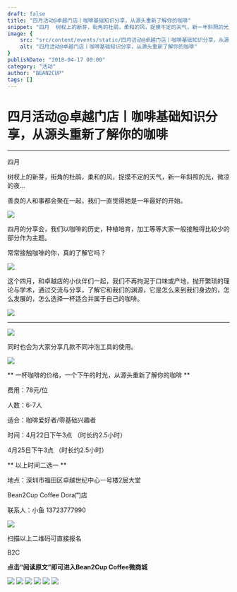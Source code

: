 ```yaml
---
draft: false
title: "四月活动@卓越门店丨咖啡基础知识分享，从源头重新了解你的咖啡"
snippet: "四月  树杈上的新芽，街角的杜鹃，柔和的风，捉摸不定的天气，新一年斜照的光，微凉的夜...善良的人和事都会聚在"
image: {
    src: "src/content/events/static/四月活动@卓越门店丨咖啡基础知识分享，从源头重新了解你的咖啡_01.jpeg",
    alt: "四月活动@卓越门店丨咖啡基础知识分享，从源头重新了解你的咖啡"
}
publishDate: "2018-04-17 00:00"
category: "活动"
author: "BEAN2CUP"
tags: []
---
```


#  四月活动@卓越门店丨咖啡基础知识分享，从源头重新了解你的咖啡



__ _ _ _ _

四月

树杈上的新芽，街角的杜鹃，柔和的风，捉摸不定的天气，新一年斜照的光，微凉的夜...

善良的人和事都会聚在一起，我们一直觉得她是一年最好的开始。

![](./static/四月活动@卓越门店丨咖啡基础知识分享，从源头重新了解你的咖啡_01.jpeg)



四月的分享会，我们以咖啡的历史，种植培育，加工等等大家一般接触得比较少的部分作为主题。



常常接触咖啡的你，真的了解它吗？



![](./static/四月活动@卓越门店丨咖啡基础知识分享，从源头重新了解你的咖啡_02.png)



这个四月，和卓越店的小伙伴们一起，我们不再拘泥于口味或产地，抛开繁琐的理论与学术，通过交流与分享，了解它和我们的渊源，它是怎么来到我们身边的，怎么发展的，怎么选择一杯适合并属于自己的咖啡。



![](./static/四月活动@卓越门店丨咖啡基础知识分享，从源头重新了解你的咖啡_03.jpeg)



** **

![](./static/四月活动@卓越门店丨咖啡基础知识分享，从源头重新了解你的咖啡_04.png)



同时也会为大家分享几款不同冲泡工具的使用。



![](./static/四月活动@卓越门店丨咖啡基础知识分享，从源头重新了解你的咖啡_05.jpeg)



** 一杯咖啡的价格，一个下午的时光，从源头重新了解你的咖啡  **

费用：78元/位

人数：6-7人

适合：咖啡爱好者/零基础兴趣者

时间：4月22日下午3点  （时长约2.5小时）

4月25日下午3点  （时长约2.5小时）

** 以上时间二选一  **

地点：深圳市福田区卓越世纪中心一号楼2层大堂

Bean2Cup Coffee Dora门店

联系人：小鱼 13723777990

![](./static/四月活动@卓越门店丨咖啡基础知识分享，从源头重新了解你的咖啡_06.jpeg)

扫描以上二维码可直接报名



B2C

**点击“阅读原文”即可进入Bean2Cup Coffee微商城**

![](./static/四月活动@卓越门店丨咖啡基础知识分享，从源头重新了解你的咖啡_07.jpg)
![](./static/四月活动@卓越门店丨咖啡基础知识分享，从源头重新了解你的咖啡_08.jpeg)
![](./static/四月活动@卓越门店丨咖啡基础知识分享，从源头重新了解你的咖啡_09.jpeg)
![](./static/四月活动@卓越门店丨咖啡基础知识分享，从源头重新了解你的咖啡_10.jpeg)
![](./static/四月活动@卓越门店丨咖啡基础知识分享，从源头重新了解你的咖啡_11.jpeg)
![](./static/四月活动@卓越门店丨咖啡基础知识分享，从源头重新了解你的咖啡_12.jpeg)






